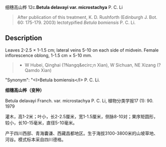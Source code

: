 细穗高山桦
12c.**Betula delavayi var. microstachya** P. C. Li

> After publication of this treatment, K. D. Rushforth (Edinburgh J. Bot. 60: 175-179. 2003) lectotypified *Betula bomiensis* P. C. Li.


## Description
Leaves 2-2.5 ×  1-1.5 cm; lateral veins 5-10 on each side of midvein. Female inflorescence oblong, 1-1.5 cm ×  5-10 mm.


> *  W Hubei, Qinghai (?Nangq&amp;ecirc;n Xian), W Sichuan, NE Xizang (?Qamdo Xian)

  "Synonym": "&lt;I&gt;Betula bomiensis&lt;/I&gt; P. C. Li.

**细穗高山桦（变种）**

Betula delavayi Franch. var. microstachya P. C. Li, 植物分类学报17 (1): 90. 1979

灌木，高1-2米；叶小，长2-2.5厘米，宽1-1.5厘米，侧脉8-10对；果序矩圆形，较小，长10-15毫米，直径5-10毫米。

产于四川西部、青海囊谦、西藏昌都地区。生于海拔3100-3800米的山坡草地、河谷。模式标本采自四川德格。
